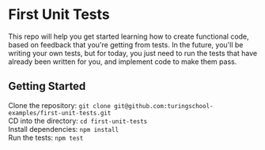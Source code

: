 # First Unit Tests

This repo will help you get started learning how to create functional code,
based on feedback that you're getting from tests. In the future, you'll be
writing your own tests, but for today, you just need to run the tests that have
already been written for you, and implement code to make them pass.

## Getting Started

Clone the repository: `git clone git@github.com:turingschool-examples/first-unit-tests.git`  
CD into the directory: `cd first-unit-tests`  
Install dependencies: `npm install`  
Run the tests: `npm test`  
